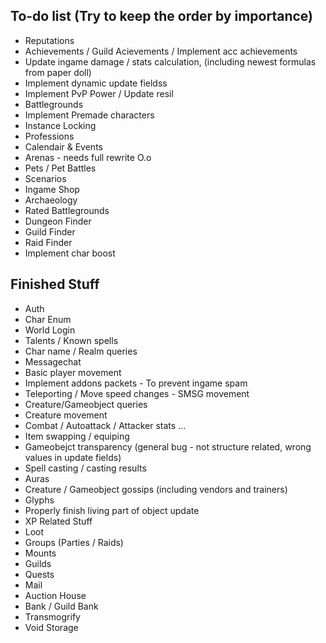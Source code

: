 ## To-do list (Try to keep the order by importance)
* Reputations
* Achievements / Guild Acievements / Implement acc achievements
* Update ingame damage / stats calculation, (including newest formulas from paper doll)
* Implement dynamic update fieldss
* Implement PvP Power / Update resil
* Battlegrounds
* Implement Premade characters
* Instance Locking
* Professions
* Calendair & Events
* Arenas - needs full rewrite O.o
* Pets / Pet Battles
* Scenarios
* Ingame Shop
* Archaeology
* Rated Battlegrounds
* Dungeon Finder
* Guild Finder
* Raid Finder
* Implement char boost

## Finished Stuff
* Auth
* Char Enum
* World Login
* Talents / Known spells
* Char name / Realm queries
* Messagechat
* Basic player movement
* Implement addons packets - To prevent ingame spam
* Teleporting / Move speed changes - SMSG movement
* Creature/Gameobject queries
* Creature movement
* Combat / Autoattack / Attacker stats ...
* Item swapping / equiping
* Gameobejct transparency (general bug - not structure related, wrong values in update fields)
* Spell casting / casting results
* Auras
* Creature / Gameobject gossips (including vendors and trainers)
* Glyphs
* Properly finish living part of object update
* XP Related Stuff
* Loot
* Groups (Parties / Raids)
* Mounts
* Guilds
* Quests
* Mail
* Auction House
* Bank / Guild Bank
* Transmogrify
* Void Storage
